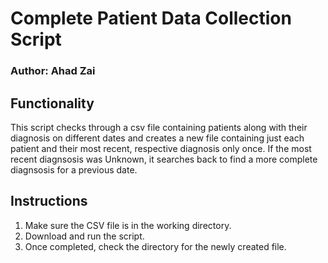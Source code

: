 # Complete Patient Data Collection Script
### Author: Ahad Zai
## Functionality
This script checks through a csv file containing patients along with their diagnosis on different dates and creates a new file containing just each patient and their most recent, respective diagnosis only once. If the most recent diagnsosis was Unknown, it searches back to find a more complete diagnsosis for a previous date.
## Instructions
1) Make sure the CSV file is in the working directory.
2) Download and run the script.
3) Once completed, check the directory for the newly created file.
